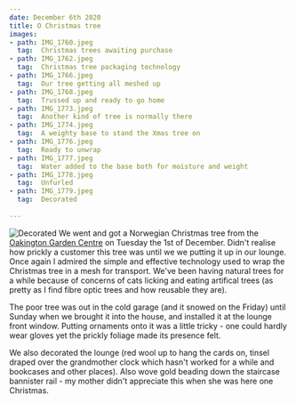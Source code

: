 ```yaml
---
date: December 6th 2020
title: O Christmas tree
images:
- path: IMG_1760.jpeg
  tag:  Christmas trees awaiting purchase
- path: IMG_1762.jpeg
  tag:  Christmas tree packaging technology
- path: IMG_1766.jpeg
  tag:  Our tree getting all meshed up
- path: IMG_1768.jpeg
  tag:  Trussed up and ready to go home
- path: IMG_1773.jpeg
  tag:  Another kind of tree is normally there
- path: IMG_1774.jpeg
  tag:  A weighty base to stand the Xmas tree on
- path: IMG_1776.jpeg
  tag:  Ready to unwrap
- path: IMG_1777.jpeg
  tag:  Water added to the base both for moisture and weight
- path: IMG_1778.jpeg
  tag:  Unfurled
- path: IMG_1779.jpeg
  tag:  Decorated
  
---
```

![Decorated](IMG_1779.jpeg)
We went and got a Norwegian Christmas tree from the
[Oakington Garden Centre](https://www.oakingtongardencentre.co.uk/)
on Tuesday the 1st of December. Didn't realise how prickly a
customer this tree was until we we putting it up in our lounge.
Once again I admired the simple and effective technology used
to wrap the Christmas tree in a mesh for transport. We've been
having natural trees for a while because of concerns of cats
licking and eating artifical trees (as pretty as I find fibre optic trees
and how reusable they are).

The poor tree was out in the cold garage (and it snowed on the Friday)
until Sunday when we brought it into the house, and installed it
at the lounge front window. Putting ornaments onto it was a little
tricky - one could hardly wear gloves yet the prickly foliage made its
presence felt.

We also decorated the lounge (red wool up to hang the cards on, tinsel
draped over the grandmother clock which hasn't worked for a while and
bookcases and other places). Also wove gold beading down the staircase
bannister rail - my mother didn't appreciate this when she was here one
Christmas.
